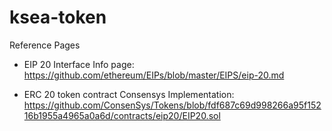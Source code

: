 # ksea-token

Reference Pages

- EIP 20 Interface Info page: https://github.com/ethereum/EIPs/blob/master/EIPS/eip-20.md

- ERC 20 token contract Consensys Implementation: https://github.com/ConsenSys/Tokens/blob/fdf687c69d998266a95f15216b1955a4965a0a6d/contracts/eip20/EIP20.sol


